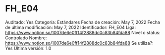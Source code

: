 # FH_E04

Auditado: Yes
Categoría: Estándares
Fecha de creación: May 7, 2022
Fecha de última modificación: May 7, 2022
Identificador: FH_E04
Liga: https://www.notion.so/1007de6e0ff14f2888dc0c83b84fda88 
Nivel o status: Controlado
Nombre: https://www.notion.so/1007de6e0ff14f2888dc0c83b84fda88 
Se utiliza?: Yes
Última versión: 1.0